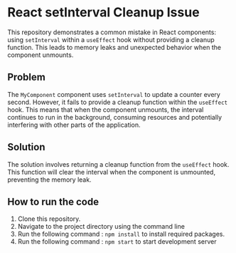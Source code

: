 # React setInterval Cleanup Issue

This repository demonstrates a common mistake in React components: using `setInterval` within a `useEffect` hook without providing a cleanup function. This leads to memory leaks and unexpected behavior when the component unmounts.

## Problem
The `MyComponent` component uses `setInterval` to update a counter every second. However, it fails to provide a cleanup function within the `useEffect` hook.  This means that when the component unmounts, the interval continues to run in the background, consuming resources and potentially interfering with other parts of the application.

## Solution
The solution involves returning a cleanup function from the `useEffect` hook.  This function will clear the interval when the component is unmounted, preventing the memory leak.

## How to run the code
1. Clone this repository.
2. Navigate to the project directory using the command line
3. Run the following command : `npm install` to install required packages.
4. Run the following command : `npm start` to start development server

